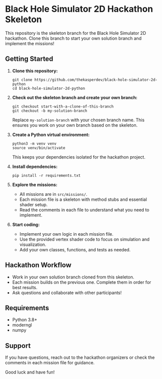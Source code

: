 # Black Hole Simulator 2D Hackathon Skeleton

This repository is the skeleton branch for the Black Hole Simulator 2D hackathon. Clone this branch to start your own solution branch and implement the missions!

## Getting Started

1. **Clone this repository:**
   ```
   git clone https://github.com/thekasperdev/black-hole-simulator-2d-python
   cd black-hole-simulator-2d-python
   ```

2. **Check out the skeleton branch and create your own branch:**
   ```
   git checkout start-with-a-clone-of-this-branch
   git checkout -b my-solution-branch
   ```
   Replace `my-solution-branch` with your chosen branch name. This ensures you work on your own branch based on the skeleton.

3. **Create a Python virtual environment:**
   ```
   python3 -m venv venv
   source venv/bin/activate
   ```
   This keeps your dependencies isolated for the hackathon project.

4. **Install dependencies:**
   ```
   pip install -r requirements.txt
   ```

5. **Explore the missions:**
   - All missions are in `src/missions/`.
   - Each mission file is a skeleton with method stubs and essential shader setup.
   - Read the comments in each file to understand what you need to implement.

6. **Start coding:**
   - Implement your own logic in each mission file.
   - Use the provided vertex shader code to focus on simulation and visualization.
   - Add your own classes, functions, and tests as needed.

## Hackathon Workflow

- Work in your own solution branch cloned from this skeleton.
- Each mission builds on the previous one. Complete them in order for best results.
- Ask questions and collaborate with other participants!

## Requirements
- Python 3.8+
- moderngl
- numpy

## Support
If you have questions, reach out to the hackathon organizers or check the comments in each mission file for guidance.

Good luck and have fun!
